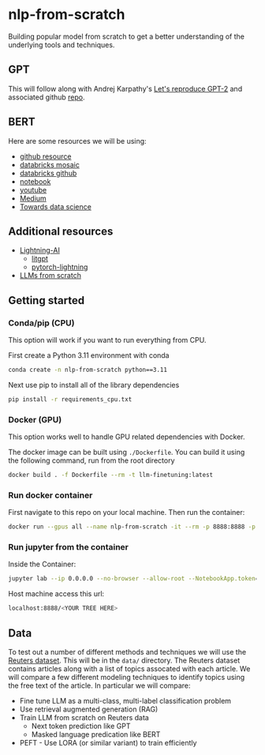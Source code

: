 # nlp-from-scratch
Building popular model from scratch to get a better understanding of the underlying tools and techniques.

## GPT
This will follow along with Andrej Karpathy's [Let's reproduce GPT-2](https://www.youtube.com/watch?v=l8pRSuU81PU&ab_channel=AndrejKarpathy) and associated github [repo](https://github.com/karpathy/build-nanogpt?tab=readme-ov-file).

## BERT
Here are some resources we will be using:
- [github resource](https://coaxsoft.com/blog/building-bert-with-pytorch-from-scratch)
- [databricks mosaic](https://mosaicbert.github.io/)
- [databricks github](https://github.com/mosaicml/examples/tree/main/examples/benchmarks/bert)
- [notebook](https://github.com/antonio-f/BERT_from_scratch)
- [youtube](https://www.youtube.com/watch?v=v5cyVwAXR1I&ab_channel=UygarKurt)
- [Medium](https://medium.com/data-and-beyond/complete-guide-to-building-bert-model-from-sratch-3e6562228891)
- [Towards data science](https://towardsdatascience.com/how-to-train-a-bert-model-from-scratch-72cfce554fc6)

## Additional resources
- [Lightning-AI](https://github.com/Lightning-AI)
    - [litgpt](https://github.com/Lightning-AI/litgpt)
    - [pytorch-lightning](https://github.com/Lightning-AI/pytorch-lightning)
- [LLMs from scratch](https://github.com/rasbt/LLMs-from-scratch)

## Getting started

### Conda/pip (CPU)

This option will work if you want to run everything from CPU.

First create a Python 3.11 environment with conda

```bash
conda create -n nlp-from-scratch python==3.11
```

Next use pip to install all of the library dependencies

```bash
pip install -r requirements_cpu.txt
```

### Docker (GPU)

This option works well to handle GPU related dependencies with Docker.

The docker image can be built using `./Dockerfile`. You can build it using the following command, run from the root directory

```bash
docker build . -f Dockerfile --rm -t llm-finetuning:latest
```

### Run docker container

First navigate to this repo on your local machine. Then run the container:

```bash
docker run --gpus all --name nlp-from-scratch -it --rm -p 8888:8888 -p 8501:8501 -p 8000:8000 --entrypoint /bin/bash -w /nlp-from-scratch -v $(pwd):/nlp-from-scratch llm-finetuning:latest
```

### Run jupyter from the container
Inside the Container:
```bash
jupyter lab --ip 0.0.0.0 --no-browser --allow-root --NotebookApp.token=''
```

Host machine access this url:
```bash
localhost:8888/<YOUR TREE HERE>
```

## Data

To test out a number of different methods and techniques we will use the [Reuters dataset](https://kdd.ics.uci.edu/databases/reuters21578/reuters21578.html). This will be in the `data/` directory. The Reuters dataset contains articles along with a list of topics assocated with each article. We will compare a few different modeling techniques to identify topics using the free text of the article. In particular we will compare:
- Fine tune LLM as a multi-class, multi-label classification problem
- Use retrieval augmented generation (RAG)
- Train LLM from scratch on Reuters data
    - Next token prediction like GPT
    - Masked language predication like BERT
- PEFT - Use LORA (or similar variant) to train efficiently